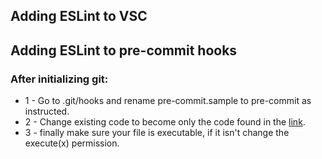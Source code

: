 ## Adding ESLint to VSC

## Adding ESLint to pre-commit hooks

### After initializing git:
- 1 - Go to .git/hooks and rename pre-commit.sample to pre-commit as instructed.
- 2 - Change existing code to become only the code found in the [link](https://gist.github.com/rashtay/328da46a99a9d7c746636df1cf769675
).
- 3 - finally make sure your file is executable, if it isn't change the execute(x) permission.
